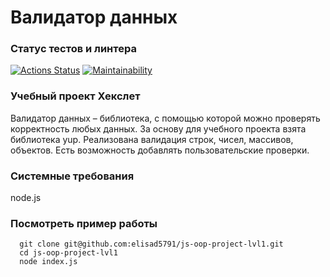 # Валидатор данных

### Статус тестов и линтера

[![Actions Status](https://github.com/elisad5791/js-oop-project-lvl1/workflows/hexlet-check/badge.svg)](https://github.com/elisad5791/js-oop-project-lvl1/actions)
[![Maintainability](https://api.codeclimate.com/v1/badges/24c78c16f7a48188bf28/maintainability)](https://codeclimate.com/github/elisad5791/js-oop-project-lvl1/maintainability)

### Учебный проект Хекслет

Валидатор данных – библиотека, с помощью которой можно проверять корректность любых данных. За основу для учебного проекта взята библиотека yup. Реализована валидация строк, чисел, массивов, объектов. Есть возможность добавлять пользовательские проверки.

### Системные требования

node.js

### Посмотреть пример работы

```
  git clone git@github.com:elisad5791/js-oop-project-lvl1.git
  cd js-oop-project-lvl1
  node index.js
```